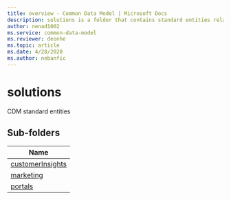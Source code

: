 ```yaml
---
title: overview - Common Data Model | Microsoft Docs
description: solutions is a folder that contains standard entities related to the Common Data Model.
author: nenad1002
ms.service: common-data-model
ms.reviewer: deonhe
ms.topic: article
ms.date: 4/28/2020
ms.author: nebanfic
---
```


# solutions

CDM standard entities  

## Sub-folders

|Name|
|---|
|[customerInsights](customerInsights/overview.md)|
|[marketing](marketing/overview.md)|
|[portals](portals/overview.md)|



